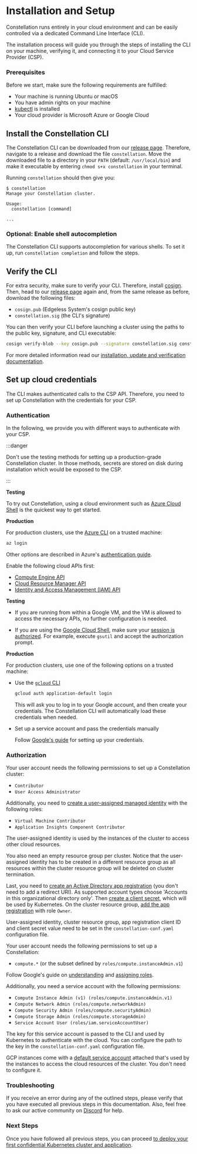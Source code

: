 # Installation and Setup

Constellation runs entirely in your cloud environment and can be easily controlled via a dedicated Command Line Interface (CLI).

The installation process will guide you through the steps of installing the CLI on your machine, verifying it, and connecting it to your Cloud Service Provider (CSP).

### Prerequisites

Before we start, make sure the following requirements are fulfilled:

- Your machine is running Ubuntu or macOS
- You have admin rights on your machine
- [kubectl](https://kubernetes.io/docs/tasks/tools/) is installed
- Your cloud provider is Microsoft Azure or Google Cloud

## Install the Constellation CLI

The Constellation CLI can be downloaded from our [release page](https://github.com/edgelesssys/constellation/releases). Therefore, navigate to a release and download the file `constellation`. Move the downloaded file to a directory in your `PATH` (default: `/usr/local/bin`) and make it executable by entering `chmod s+x constellation` in your terminal.

Running `constellation` should then give you:

```shell-session
$ constellation
Manage your Constellation cluster.

Usage:
  constellation [command]

...
```

### Optional: Enable shell autocompletion

The Constellation CLI supports autocompletion for various shells. To set it up, run `constellation completion` and follow the steps.

## Verify the CLI

For extra security, make sure to verify your CLI. Therefore, install [cosign](https://github.com/sigstore/cosign). Then, head to our [release page](https://github.com/edgelesssys/constellation/releases) again and, from the same release as before, download the following files:

- `cosign.pub` (Edgeless System's cosign public key)
- `constellation.sig` (the CLI's signature)

You can then verify your CLI before launching a cluster using the paths to the public key, signature, and CLI executable:

```bash
cosign verify-blob --key cosign.pub --signature constellation.sig constellation
```

For more detailed information read our [installation, update and verification documentation](../architecture/orchestration.md).

## Set up cloud credentials

The CLI makes authenticated calls to the CSP API. Therefore, you need to set up Constellation with the credentials for your CSP.

### Authentication

In the following, we provide you with different ways to authenticate with your CSP.

:::danger

Don't use the testing methods for setting up a production-grade Constellation cluster. In those methods, secrets are stored on disk during installation which would be exposed to the CSP.

:::

<tabs>
<tabItem value="azure" label="Azure" default>

**Testing**

To try out Constellation, using a cloud environment such as [Azure Cloud Shell](https://docs.microsoft.com/en-us/azure/cloud-shell/overview) is the quickest way to get started.

**Production**

For production clusters, use the [Azure CLI](https://docs.microsoft.com/en-us/cli/azure/) on a trusted machine:

```bash
az login
```

Other options are described in Azure's [authentication guide](https://docs.microsoft.com/en-us/cli/azure/authenticate-azure-cli).

</tabItem>
<tabItem value="gcp" label="GCP" default>

Enable the following cloud APIs first:

- [Compute Engine API](https://console.cloud.google.com/marketplace/product/google/compute.googleapis.com)
- [Cloud Resource Manager API](https://console.cloud.google.com/apis/library/cloudresourcemanager.googleapis.com)
- [Identity and Access Management (IAM) API](https://console.developers.google.com/apis/api/iam.googleapis.com)

**Testing**

- If you are running from within a Google VM, and the VM is allowed to access the necessary APIs, no further configuration is needed.

- If you are using the [Google Cloud Shell](https://cloud.google.com/shell), make sure your [session is authorized](https://cloud.google.com/shell/docs/auth). For example, execute `gsutil` and accept the authorization prompt.

**Production**

For production clusters, use one of the following options on a trusted machine:

- Use the [`gcloud` CLI](https://cloud.google.com/sdk/gcloud)

    ```bash
    gcloud auth application-default login
    ```

    This will ask you to log in to your Google account, and then create your credentials.
    The Constellation CLI will automatically load these credentials when needed.

- Set up a service account and pass the credentials manually

    Follow [Google's guide](https://cloud.google.com/docs/authentication/production#manually) for setting up your credentials.

</tabItem>
</tabs>

### Authorization

<tabs>
<tabItem value="azure" label="Azure" default>

Your user account needs the following permissions to set up a Constellation cluster:

- `Contributor`
- `User Access Administrator`

Additionally, you need to [create a user-assigned managed identity](https://docs.microsoft.com/en-us/azure/active-directory/managed-identities-azure-resources/how-manage-user-assigned-managed-identities) with the following roles:

- `Virtual Machine Contributor`
- `Application Insights Component Contributor`

The user-assigned identity is used by the instances of the cluster to access other cloud resources.

You also need an empty resource group per cluster. Notice that the user-assigned identity has to be created in a
different resource group as all resources within the cluster resource group will be deleted on cluster termination.

Last, you need to [create an Active Directory app registration](https://docs.microsoft.com/en-us/azure/active-directory/develop/quickstart-register-app#register-an-application) (you don't need to add a redirect URI).
As supported account types choose 'Accounts in this organizational directory only'. Then [create a client secret](https://docs.microsoft.com/en-us/azure/active-directory/develop/howto-create-service-principal-portal#option-2-create-a-new-application-secret), which will be used by Kubernetes.
On the cluster resource group, [add the app registration](https://docs.microsoft.com/en-us/azure/role-based-access-control/role-assignments-portal?tabs=current#step-2-open-the-add-role-assignment-page)
with role `Owner`.

User-assigned identity, cluster resource group, app registration client ID and client secret value need to be set in the `constellation-conf.yaml` configuration file.

</tabItem>
<tabItem value="gcp" label="GCP" default>

Your user account needs the following permissions to set up a Constellation:

- `compute.*` (or the subset defined by `roles/compute.instanceAdmin.v1`)

Follow Google's guide on [understanding](https://cloud.google.com/iam/docs/understanding-roles) and [assigning roles](https://cloud.google.com/iam/docs/granting-changing-revoking-access).

Additionally, you need a service account with the following permissions:

- `Compute Instance Admin (v1) (roles/compute.instanceAdmin.v1)`
- `Compute Network Admin (roles/compute.networkAdmin)`
- `Compute Security Admin (roles/compute.securityAdmin)`
- `Compute Storage Admin (roles/compute.storageAdmin)`
- `Service Account User (roles/iam.serviceAccountUser)`

The key for this service account is passed to the CLI and used by Kubernetes to authenticate with the cloud.
You can configure the path to the key in the `constellation-conf.yaml` configuration file.

GCP instances come with a [default service account](https://cloud.google.com/iam/docs/service-accounts#default) attached
that's used by the instances to access the cloud resources of the cluster. You don't need to configure it.

</tabItem>
</tabs>

### Troubleshooting

If you receive an error during any of the outlined steps, please verify that you have executed all previous steps in this documentation. Also, feel free to ask our active community on [Discord](https://discord.com/invite/rH8QTH56JN) for help.

### Next Steps

Once you have followed all previous steps, you can proceed [to deploy your first confidential Kubernetes cluster and application](first-steps.md).
